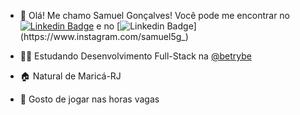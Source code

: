 - :wave: Olá!  Me chamo Samuel Gonçalves! Você pode  me encontrar no [![Linkedin Badge](https://img.shields.io/badge/-LinkedIn-blue?style=flat-square&logo=Linkedin&logoColor=white&link=https://www.linkedin.com/in/samuel5g)](https://www.linkedin.com/in/samuel5g) e no [![Linkedin Badge](https://img.shields.io/badge/Instagram-E4405F?style=flat-square&logo=instagram&logoColor=white&link=https://www.instagram.com/samuel5g_)](https://www.instagram.com/samuel5g_)

- :man_technologist: Estudando Desenvolvimento Full-Stack na [@betrybe](https://www.github.com/betrybe) 

- :house: Natural de Maricá-RJ

- :space_invader: Gosto de jogar nas horas vagas

